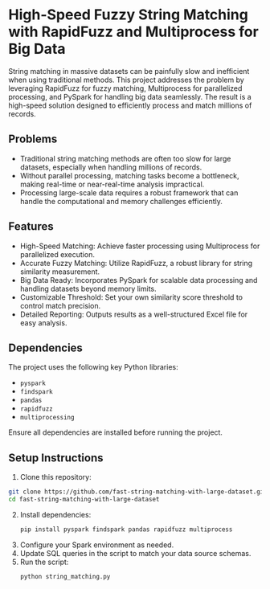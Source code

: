# High-Speed Fuzzy String Matching with RapidFuzz and Multiprocess for Big Data

String matching in massive datasets can be painfully slow and inefficient when using traditional methods. This project addresses the problem by leveraging RapidFuzz for fuzzy matching, Multiprocess for parallelized processing, and PySpark for handling big data seamlessly. The result is a high-speed solution designed to efficiently process and match millions of records.

## Problems
- Traditional string matching methods are often too slow for large datasets, especially when handling millions of records.
- Without parallel processing, matching tasks become a bottleneck, making real-time or near-real-time analysis impractical.
- Processing large-scale data requires a robust framework that can handle the computational and memory challenges efficiently.

## Features
- High-Speed Matching: Achieve faster processing using Multiprocess for parallelized execution.
- Accurate Fuzzy Matching: Utilize RapidFuzz, a robust library for string similarity measurement.
- Big Data Ready: Incorporates PySpark for scalable data processing and handling datasets beyond memory limits.
- Customizable Threshold: Set your own similarity score threshold to control match precision.
- Detailed Reporting: Outputs results as a well-structured Excel file for easy analysis.

## Dependencies
The project uses the following key Python libraries:
- `pyspark`
- `findspark`
- `pandas`
- `rapidfuzz`
- `multiprocessing`

Ensure all dependencies are installed before running the project.

## Setup Instructions
1. Clone this repository:
  ```bash
  git clone https://github.com/fast-string-matching-with-large-dataset.git
  cd fast-string-matching-with-large-dataset
  ```
2. Install dependencies:
   ```bash
   pip install pyspark findspark pandas rapidfuzz multiprocess
   ```
3. Configure your Spark environment as needed.
4. Update SQL queries in the script to match your data source schemas.
5. Run the script:
   ```bash
   python string_matching.py
   ```
